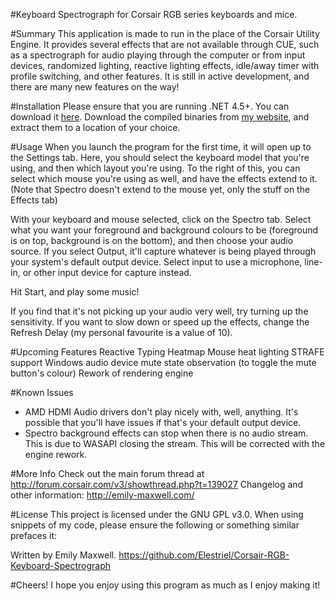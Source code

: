#Keyboard Spectrograph for Corsair RGB series keyboards and mice.

#Summary
This application is made to run in the place of the Corsair Utility Engine. It provides several effects that are not available through CUE, such as a spectrograph for audio playing through the computer or from input devices, randomized lighting, reactive lighting effects, idle/away timer with profile switching, and other features. It is still in active development, and there are many new features on the way!

#Installation
Please ensure that you are running .NET 4.5+. You can download it <a href="http://www.microsoft.com/en-ca/download/details.aspx?id=30653">here</a>.
Download the compiled binaries from <a href="http://emily-maxwell.com/?page=keyboardspectro">my website</a>, and extract them to a location of your choice.

#Usage
When you launch the program for the first time, it will open up to the Settings tab. Here, you should select the keyboard model that you're using, and then which layout you're using. To the right of this, you can select which mouse you're using as well, and have the effects extend to it. (Note that Spectro doesn't extend to the mouse yet, only the stuff on the Effects tab)

With your keyboard and mouse selected, click on the Spectro tab. Select what you want your foreground and background colours to be (foreground is on top, background is on the bottom), and then choose your audio source. If you select Output, it'll capture whatever is being played through your system's default output device. Select input to use a microphone, line-in, or other input device for capture instead.

Hit Start, and play some music!

If you find that it's not picking up your audio very well, try turning up the sensitivity. If you want to slow down or speed up the effects, change the Refresh Delay (my personal favourite is a value of 10).

#Upcoming Features
Reactive Typing
Heatmap
Mouse heat lighting
STRAFE support
Windows audio device mute state observation (to toggle the mute button's colour)
Rework of rendering engine

#Known Issues
- AMD HDMI Audio drivers don't play nicely with, well, anything. It's possible that you'll have issues if that's your default output device.
- Spectro background effects can stop when there is no audio stream. This is due to WASAPI closing the stream. This will be corrected with the engine rework.

#More Info
Check out the main forum thread at http://forum.corsair.com/v3/showthread.php?t=139027
Changelog and other information: http://emily-maxwell.com/

#License
This project is licensed under the GNU GPL v3.0. When using snippets of my code, please ensure the following or something similar prefaces it:

Written by Emily Maxwell. https://github.com/Elestriel/Corsair-RGB-Keyboard-Spectrograph

#Cheers!
I hope you enjoy using this program as much as I enjoy making it!